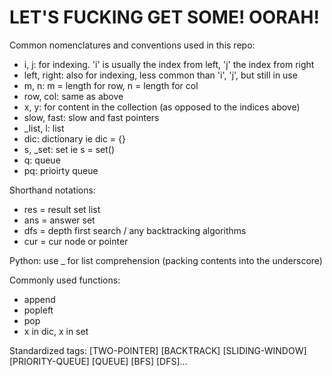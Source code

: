 # LET'S FUCKING GET SOME! OORAH!

Common nomenclatures and conventions used in this repo:
- i, j: for indexing. 'i' is usually the index from left, 'j' the index from right
- left, right: also for indexing, less common than 'i', 'j', but still in use
- m, n: m = length for row, n = length for col
- row, col: same as above
- x, y: for content in the collection (as opposed to the indices above)
- slow, fast: slow and fast pointers
- _list, l: list
- dic: dictionary ie dic = {}
- s, _set: set ie s = set()
- q: queue
- pq: prioirty queue

Shorthand notations:
- res = result set list
- ans = answer set
- dfs = depth first search / any backtracking algorithms
- cur = cur node or pointer

Python:
use _ for list comprehension (packing contents into the underscore)

Commonly used functions:
- append
- popleft
- pop
- x in dic, x in set

Standardized tags:
[TWO-POINTER] [BACKTRACK] [SLIDING-WINDOW] [PRIORITY-QUEUE] [QUEUE] [BFS] [DFS]...